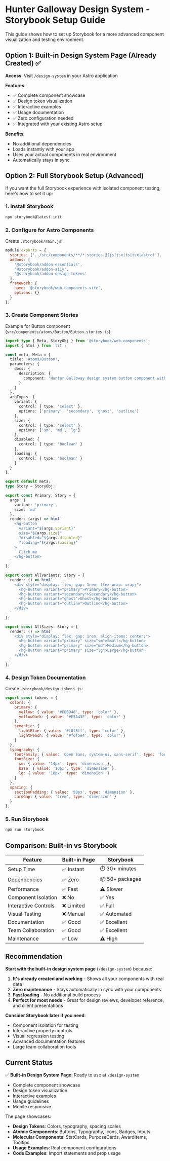 # Hunter Galloway Design System - Storybook Setup Guide

This guide shows how to set up Storybook for a more advanced component visualization and testing environment.

## Option 1: Built-in Design System Page (Already Created) ✅

**Access**: Visit `/design-system` in your Astro application

**Features**:
- ✅ Complete component showcase
- ✅ Design token visualization  
- ✅ Interactive examples
- ✅ Usage documentation
- ✅ Zero configuration needed
- ✅ Integrated with your existing Astro setup

**Benefits**:
- No additional dependencies
- Loads instantly with your app
- Uses your actual components in real environment
- Automatically stays in sync

## Option 2: Full Storybook Setup (Advanced)

If you want the full Storybook experience with isolated component testing, here's how to set it up:

### 1. Install Storybook

```bash
npx storybook@latest init
```

### 2. Configure for Astro Components

Create `.storybook/main.js`:

```javascript
module.exports = {
  stories: ['../src/components/**/*.stories.@(js|jsx|ts|tsx|astro)'],
  addons: [
    '@storybook/addon-essentials',
    '@storybook/addon-a11y',
    '@storybook/addon-design-tokens'
  ],
  framework: {
    name: '@storybook/web-components-vite',
    options: {}
  }
};
```

### 3. Create Component Stories

Example for Button component (`src/components/atoms/Button/Button.stories.ts`):

```typescript
import type { Meta, StoryObj } from '@storybook/web-components';
import { html } from 'lit';

const meta: Meta = {
  title: 'Atoms/Button',
  parameters: {
    docs: {
      description: {
        component: 'Hunter Galloway design system button component with multiple variants and states.'
      }
    }
  },
  argTypes: {
    variant: {
      control: { type: 'select' },
      options: ['primary', 'secondary', 'ghost', 'outline']
    },
    size: {
      control: { type: 'select' },
      options: ['sm', 'md', 'lg']
    },
    disabled: {
      control: { type: 'boolean' }
    },
    loading: {
      control: { type: 'boolean' }
    }
  }
};

export default meta;
type Story = StoryObj;

export const Primary: Story = {
  args: {
    variant: 'primary',
    size: 'md'
  },
  render: (args) => html`
    <hg-button 
      variant="${args.variant}" 
      size="${args.size}"
      ?disabled="${args.disabled}"
      ?loading="${args.loading}"
    >
      Click me
    </hg-button>
  `
};

export const AllVariants: Story = {
  render: () => html`
    <div style="display: flex; gap: 1rem; flex-wrap: wrap;">
      <hg-button variant="primary">Primary</hg-button>
      <hg-button variant="secondary">Secondary</hg-button>
      <hg-button variant="ghost">Ghost</hg-button>
      <hg-button variant="outline">Outline</hg-button>
    </div>
  `
};

export const AllSizes: Story = {
  render: () => html`
    <div style="display: flex; gap: 1rem; align-items: center;">
      <hg-button variant="primary" size="sm">Small</hg-button>
      <hg-button variant="primary" size="md">Medium</hg-button>
      <hg-button variant="primary" size="lg">Large</hg-button>
    </div>
  `
};
```

### 4. Design Token Documentation

Create `.storybook/design-tokens.js`:

```javascript
export const tokens = {
  colors: {
    primary: {
      yellow: { value: '#FDB948', type: 'color' },
      yellowDark: { value: '#E5A43F', type: 'color' }
    },
    semantic: {
      lightBlue: { value: '#f0f8ff', type: 'color' },
      lightPeach: { value: '#fdf5e4', type: 'color' }
    }
  },
  typography: {
    fontFamily: { value: 'Open Sans, system-ui, sans-serif', type: 'font' },
    fontSize: {
      sm: { value: '14px', type: 'dimension' },
      base: { value: '16px', type: 'dimension' },
      lg: { value: '18px', type: 'dimension' }
    }
  },
  spacing: {
    sectionPadding: { value: '50px', type: 'dimension' },
    cardGap: { value: '2rem', type: 'dimension' }
  }
};
```

### 5. Run Storybook

```bash
npm run storybook
```

## Comparison: Built-in vs Storybook

| Feature | Built-in Page | Storybook |
|---------|---------------|-----------|
| Setup Time | ✅ Instant | ⏱️ 30+ minutes |
| Dependencies | ✅ Zero | 📦 50+ packages |
| Performance | ✅ Fast | ⚠️ Slower |
| Component Isolation | ❌ No | ✅ Yes |
| Interactive Controls | ❌ Limited | ✅ Full |
| Visual Testing | ❌ Manual | ✅ Automated |
| Documentation | ✅ Good | ✅ Excellent |
| Team Collaboration | ✅ Good | ✅ Excellent |
| Maintenance | ✅ Low | ⚠️ High |

## Recommendation

**Start with the built-in design system page** (`/design-system`) because:

1. **It's already created and working** - Shows all your components with real data
2. **Zero maintenance** - Stays automatically in sync with your components
3. **Fast loading** - No additional build process
4. **Perfect for most needs** - Great for design reviews, developer reference, and client presentations

**Consider Storybook later if you need**:
- Component isolation for testing
- Interactive property controls
- Visual regression testing
- Advanced documentation features
- Large team collaboration tools

## Current Status

✅ **Built-in Design System Page**: Ready to use at `/design-system`
- Complete component showcase
- Design token visualization
- Interactive examples
- Usage guidelines
- Mobile responsive

The page showcases:
- **Design Tokens**: Colors, typography, spacing scales
- **Atomic Components**: Buttons, Typography, Icons, Badges, Inputs
- **Molecular Components**: StatCards, PurposeCards, AwardItems, Tooltips
- **Usage Examples**: Real component configurations
- **Code Examples**: Import statements and prop usage